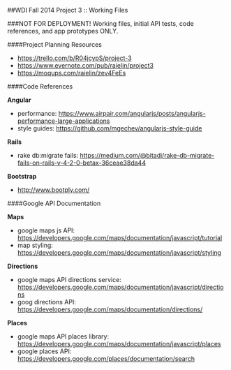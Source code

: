 ##WDI Fall 2014 Project 3 :: Working Files

###NOT FOR DEPLOYMENT!
Working files, initial API tests, code references, and app prototypes ONLY.


####Project Planning Resources
* https://trello.com/b/R04jcypS/project-3
* https://www.evernote.com/pub/raielin/project3
* https://moqups.com/raielin/zev4FeEs


####Code References

**Angular**
* performance: https://www.airpair.com/angularjs/posts/angularjs-performance-large-applications
* style guides: https://github.com/mgechev/angularjs-style-guide

**Rails**
* rake db:migrate fails: https://medium.com/@bitadj/rake-db-migrate-fails-on-rails-v-4-2-0-betax-36ceae38da44

**Bootstrap**
* http://www.bootply.com/


####Google API Documentation

**Maps**
* google maps js API: https://developers.google.com/maps/documentation/javascript/tutorial
* map styling: https://developers.google.com/maps/documentation/javascript/styling

**Directions**
* google maps API directions service: https://developers.google.com/maps/documentation/javascript/directions
* goog directions API: https://developers.google.com/maps/documentation/directions/

**Places**
* google maps API places library: https://developers.google.com/maps/documentation/javascript/places
* google places API: https://developers.google.com/places/documentation/search

